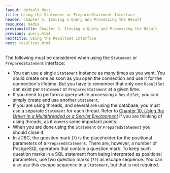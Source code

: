```yaml
---
layout: default_docs
title: Using the Statement or PreparedStatement Interface
header: Chapter 5. Issuing a Query and Processing the Result
resource: media
previoustitle: Chapter 5. Issuing a Query and Processing the Result
previous: query.html
nexttitle: Using the ResultSet Interface
next: resultset.html
---
```


The following must be considered when using the `Statement` or `PreparedStatement`
interface:

* You can use a single `Statement` instance as many times as you want. You could
	create one as soon as you open the connection and use it for the connection's
	lifetime. But you have to remember that only one `ResultSet` can exist
	per `Statement` or `PreparedStatement` at a given time.
* If you need to perform a query while processing a `ResultSet`, you can simply
	create and use another `Statement`.
* If you are using threads, and several are using the database, you must use a
	separate `Statement` for each thread. Refer to [Chapter 10, *Using the Driver in a Multithreaded or a Servlet Environment*](thread.html)
	if you are thinking of using threads, as it covers some important points.
* When you are done using the `Statement` or `PreparedStatement` you should close
	it.
* In JDBC, the question mark (`?`) is the placeholder for the positional parameters of a `PreparedStatement`.
    There are, however, a number of PostgreSQL operators that contain a question mark.
    To keep such question marks in a SQL statement from being interpreted as positional parameters,
    use two question marks (`??`) as escape sequence.
    You can also use this escape sequence in a `Statement`, but that is not required.